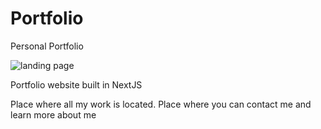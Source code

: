 # Portfolio
Personal Portfolio

![landing page](https://i.ibb.co/2yXrYG0/Screenshot-6.jpg)

Portfolio website built in NextJS

Place where all my work is located.
Place where you can contact me and learn more about me
